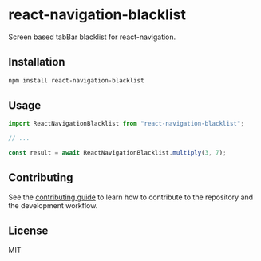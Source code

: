 # react-navigation-blacklist

Screen based tabBar blacklist for react-navigation.

## Installation

```sh
npm install react-navigation-blacklist
```

## Usage

```js
import ReactNavigationBlacklist from "react-navigation-blacklist";

// ...

const result = await ReactNavigationBlacklist.multiply(3, 7);
```

## Contributing

See the [contributing guide](CONTRIBUTING.md) to learn how to contribute to the repository and the development workflow.

## License

MIT
